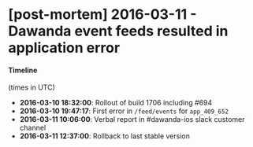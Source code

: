 # [post-mortem] 2016-03-11 - Dawanda event feeds resulted in application error

#### Timeline
(times in UTC)

- **2016-03-10 18:32:00**: Rollout of build 1706 including #694
- **2016-03-10 19:47:17**: First error in `/feed/events` for `app_409_652`
- **2016-03-11 10:06:00**: Verbal report in #dawanda-ios slack customer channel
- **2016-03-11 12:37:00**: Rollback to last stable version